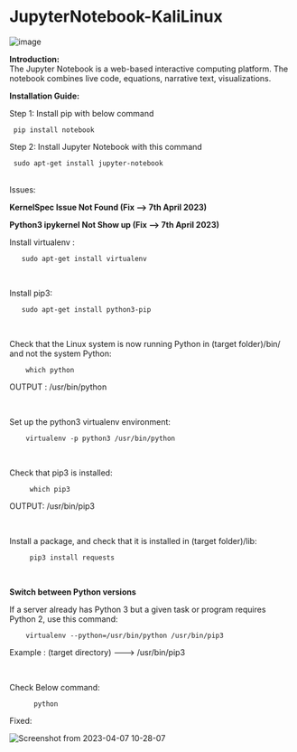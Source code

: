 # JupyterNotebook-KaliLinux
![image](https://user-images.githubusercontent.com/120317751/213877070-366d6c2d-0d13-434b-948f-78ab3b846d79.png)


<b>Introduction:</b>
<br>
The Jupyter Notebook is a web-based interactive computing platform. The notebook combines live code, equations, narrative text, visualizations.
<br>

<b>Installation Guide:</b>
<br>

Step 1: Install pip with below command

     pip install notebook
     
Step 2: Install Jupyter Notebook with this command

     sudo apt-get install jupyter-notebook
     
<br>
Issues:

<b>KernelSpec Issue Not Found (Fix --> 7th April 2023)</b>

<b>Python3 ipykernel Not Show up (Fix --> 7th April 2023)</b>

Install virtualenv :

       sudo apt-get install virtualenv
       
<br>

Install pip3:

       sudo apt-get install python3-pip
       
<br>

Check that the Linux system is now running Python in (target folder)/bin/ and not the system Python:

        which python
        
 
OUTPUT :   /usr/bin/python 

<BR>

Set up the python3 virtualenv environment:

        virtualenv -p python3 /usr/bin/python
        
<BR>

Check that pip3 is installed:

         which pip3
         

OUTPUT: /usr/bin/pip3

<br>

Install a package, and check that it is installed in (target folder)/lib:

         pip3 install requests
         
<br>

<b> Switch between Python versions </b>


If a server already has Python 3 but a given task or program requires Python 2, use this command:

        virtualenv --python=/usr/bin/python /usr/bin/pip3 

Example : (target directory) ---> /usr/bin/pip3

<br>

Check Below command:

          python 
          
Fixed:

![Screenshot from 2023-04-07 10-28-07](https://user-images.githubusercontent.com/120317751/230544025-10a8963d-9c7a-4760-9482-504c23226f0a.png)


     


